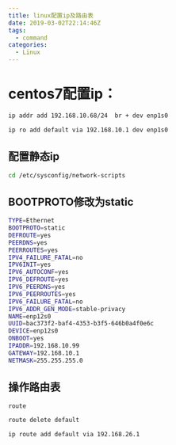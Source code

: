 ```yaml
---
title: linux配置ip及路由表
date: 2019-03-02T22:14:46Z
tags:
  - command
categories:
  - Linux
---
```


# centos7配置ip：  
```bash
ip addr add 192.168.10.68/24  br + dev enp1s0
```
```bash
ip ro add default via 192.168.10.1 dev enp1s0
```
## 配置静态ip
```bash
cd /etc/sysconfig/network-scripts
```
## BOOTPROTO修改为static
```bash
TYPE=Ethernet
BOOTPROTO=static
DEFROUTE=yes
PEERDNS=yes
PEERROUTES=yes
IPV4_FAILURE_FATAL=no
IPV6INIT=yes
IPV6_AUTOCONF=yes
IPV6_DEFROUTE=yes
IPV6_PEERDNS=yes
IPV6_PEERROUTES=yes
IPV6_FAILURE_FATAL=no
IPV6_ADDR_GEN_MODE=stable-privacy
NAME=enp12s0
UUID=bac373f2-baf4-4353-b3f5-646b0a4f0e6c
DEVICE=enp12s0
ONBOOT=yes
IPADDR=192.168.10.99
GATEWAY=192.168.10.1
NETMASK=255.255.255.0
```

## 操作路由表

```bash
route
```
```bash
route delete default
```
```bash
ip route add default via 192.168.26.1
```